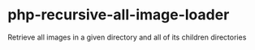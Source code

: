# php-recursive-all-image-loader

Retrieve all images in a given directory and all of its children directories
